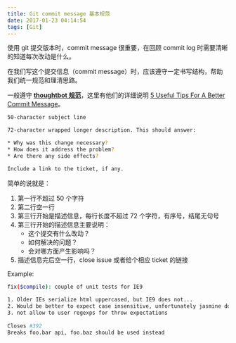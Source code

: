 ```yaml
---
title: Git commit message 基本规范
date: 2017-01-23 04:14:54
tags: [Git]
---
```


使用 git 提交版本时，commit message 很重要，在回顾 commit log 时需要清晰的知道每次改动是什么。

在我们写这个提交信息（commit message）时，应该遵守一定书写结构，帮助我们统一规范和理清思路。

一般遵守 [**thoughtbot 规范**](https://github.com/thoughtbot/dotfiles/blob/master/gitmessage)，这里有他们的详细说明 [5 Useful Tips For A Better Commit Message](https://robots.thoughtbot.com/5-useful-tips-for-a-better-commit-message)。

```bash
50-character subject line

72-character wrapped longer description. This should answer:

* Why was this change necessary?
* How does it address the problem?
* Are there any side effects?

Include a link to the ticket, if any.
```



简单的说就是：

1. 第一行不超过 50 个字符
2. 第二行空一行
3. 第三行开始是描述信息，每行长度不超过 72 个字符，有序号，结尾无句号
4. 第三行开始的描述信息主要说明：
   - 这个提交有什么改动？
   - 如何解决的问题？
   - 会对哪方面产生影响吗？
5. 描述信息完后空一行，close issue 或者给个相应 ticket 的链接



Example:

```bash
fix($compile): couple of unit tests for IE9
 
1. Older IEs serialize html uppercased, but IE9 does not...
2. Would be better to expect case insensitive, unfortunately jasmine does
3. not allow to user regexps for throw expectations
 
Closes #392
Breaks foo.bar api, foo.baz should be used instead
```

